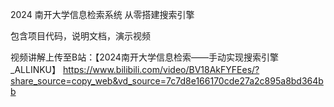 2024 南开大学信息检索系统 从零搭建搜索引擎

包含项目代码，说明文档，演示视频

视频讲解上传至B站：【2024南开大学信息检索——手动实现搜索引擎_ALLINKU】 https://www.bilibili.com/video/BV18AkFYFEes/?share_source=copy_web&vd_source=7c7d8e166170cde27a2c895a8bd364bb
